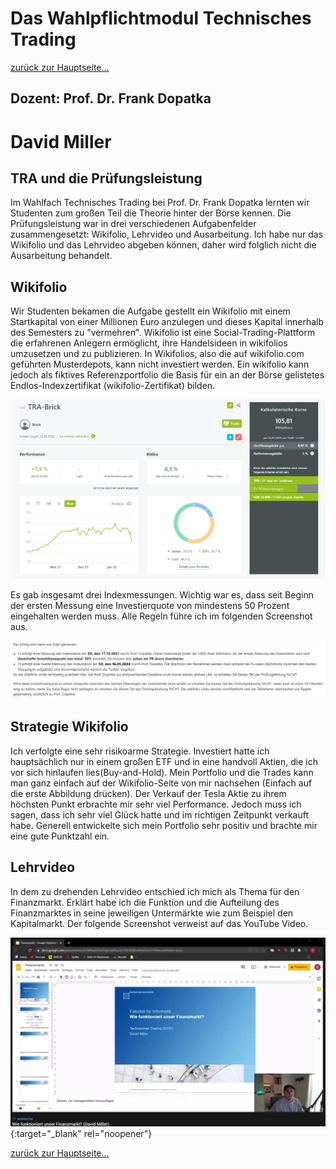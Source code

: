 Das Wahlpflichtmodul Technisches Trading
========================================

[zurück zur Hauptseite...](https://informatik-mannheim.github.io/iExpo-Winter-2021/)

Dozent: Prof. Dr. Frank Dopatka
-------------------------------

# David Miller

## TRA und die Prüfungsleistung
Im Wahlfach Technisches Trading bei Prof. Dr. Frank Dopatka lernten wir Studenten zum großen Teil die Theorie hinter der Börse kennen.
Die Prüfungsleistung war in drei verschiedenen Aufgabenfelder zusammengesetzt: Wikifolio, Lehrvideo und Ausarbeitung.
Ich habe nur das Wikifolio und das Lehrvideo abgeben können, daher wird folglich nicht die Ausarbeitung behandelt.

## Wikifolio
Wir Studenten bekamen die Aufgabe gestellt ein Wikifolio mit einem Startkapital von einer Millionen Euro anzulegen und dieses Kapital innerhalb des Semesters zu "vermehren".
Wikifolio ist eine Social-Trading-Plattform die erfahrenen Anlegern ermöglicht, ihre Handelsideen in wikifolios umzusetzen und zu publizieren. In Wikifolios, also die auf wikifolio.com geführten Musterdepots, kann nicht investiert werden. Ein wikifolio kann jedoch als fiktives Referenzportfolio die Basis für ein an der Börse gelistetes Endlos-Indexzertifikat (wikifolio-Zertifikat) bilden. 

[![Wikifolio](Wikifolio.JPG)](https://www.wikifolio.com/de/de/w/wftrabrick?tab=tradingidea)

Es gab insgesamt drei Indexmessungen. Wichtig war es, dass seit Beginn der ersten Messung eine Investierquote von mindestens 50 Prozent eingehalten werden muss. Alle Regeln führe ich im folgenden Screenshot aus.

![Wikifolio-Regeln](Wikifolio-Regeln.JPG)

## Strategie Wikifolio
Ich verfolgte eine sehr risikoarme Strategie. Investiert hatte ich hauptsächlich nur in einem großen ETF und in eine handvoll Aktien, die ich vor sich hinlaufen lies(Buy-and-Hold). Mein Portfolio und die Trades kann man ganz einfach auf der Wikifolio-Seite von mir nachsehen (Einfach auf die erste Abbildung drücken).
Der Verkauf der Tesla Aktie zu ihrem höchsten Punkt erbrachte mir sehr viel Performance. Jedoch muss ich sagen, dass ich sehr viel Glück hatte und im richtigen Zeitpunkt verkauft habe. Generell entwickelte sich mein Portfolio sehr positiv und brachte mir eine gute Punktzahl ein.

## Lehrvideo
In dem zu drehenden Lehrvideo entschied ich mich als Thema für den Finanzmarkt. Erklärt habe ich die Funktion und die Aufteilung des Finanzmarktes in seine jeweiligen Untermärkte wie zum Beispiel den Kapitalmarkt. Der folgende Screenshot verweist auf das YouTube Video.

[![Lehrvideo](Lehrvideo.JPG)](https://www.youtube.com/watch?v=l2VvLheApBE){:target="_blank" rel="noopener"}

[zurück zur Hauptseite...](https://informatik-mannheim.github.io/iExpo-Winter-2021/)